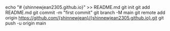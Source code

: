 echo "# {shinnewjean2305.github.io}" >> README.md
git init
git add README.md
git commit -m "first commit"
git branch -M main
git remote add origin https://github.com/{shinnewjean}/{shinnewjean2305.github.io}.git
git push -u origin main